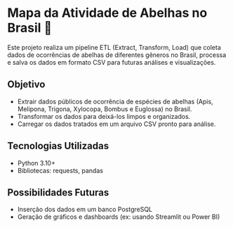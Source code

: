 # Mapa da Atividade de Abelhas no Brasil 🐝

Este projeto realiza um pipeline ETL (Extract, Transform, Load) que coleta dados de ocorrências de abelhas de diferentes gêneros no Brasil, processa e salva os dados em formato CSV para futuras análises e visualizações.

## Objetivo

- Extrair dados públicos de ocorrência de espécies de abelhas (Apis, Melipona, Trigona, Xylocopa, Bombus e Euglossa) no Brasil.
- Transformar os dados para deixá-los limpos e organizados.
- Carregar os dados tratados em um arquivo CSV pronto para análise.

## Tecnologias Utilizadas

- Python 3.10+
- Bibliotecas: requests, pandas

## Possibilidades Futuras

- Inserção dos dados em um banco PostgreSQL
- Geração de gráficos e dashboards (ex: usando Streamlit ou Power BI)

